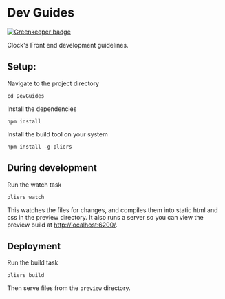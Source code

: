 # Dev Guides

[![Greenkeeper badge](https://badges.greenkeeper.io/clocklimited/DevGuides.svg)](https://greenkeeper.io/)

Clock's Front end development guidelines.

## Setup:

Navigate to the project directory
```
cd DevGuides
```

Install the dependencies
```
npm install
```

Install the build tool on your system
```
npm install -g pliers
```

## During development

Run the watch task
```
pliers watch
```

This watches the files for changes, and compiles them into static html and css
in the preview directory. It also runs a server so you can view the
preview build at [http://localhost:6200/](http://localhost:6200/).

## Deployment

Run the build task
```
pliers build
```

Then serve files from the `preview` directory.
